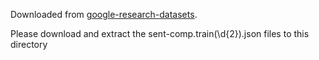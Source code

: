 Downloaded from [google-research-datasets](https://github.com/google-research-datasets/sentence-compression).

Please download and extract the sent-comp.train(\d{2}).json files to this directory